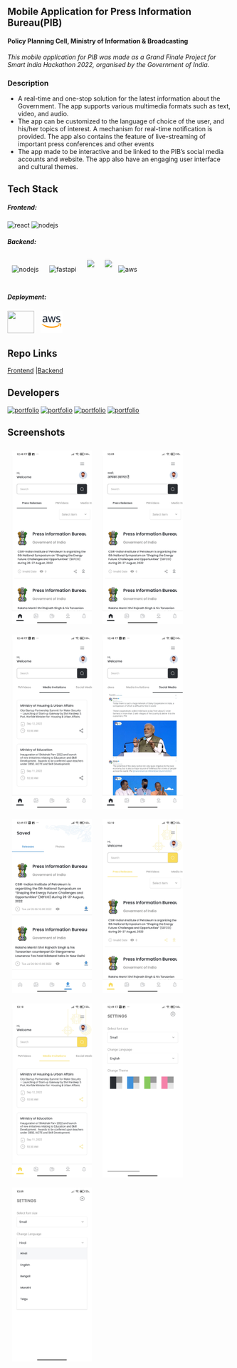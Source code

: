 ## Mobile Application for Press Information Bureau(PIB)

#### Policy Planning Cell, Ministry of Information & Broadcasting

_This mobile application for PIB was made as a Grand Finale Project for Smart India Hackathon 2022, organised by the Government of India._

### Description

- A real-time and one-stop solution for the latest information about the Government. The app supports various multimedia formats such as text, video, and audio.
- The app can be customized to the language of choice of the user, and his/her topics of interest. A mechanism for real-time notification is provided. The app also contains the feature of live-streaming of important press conferences and other events
- The app made to be interactive and be linked to the PIB’s social media accounts and website. The app also have an engaging user interface and cultural themes.

## Tech Stack

##### Frontend:

<img src="https://cdn.jsdelivr.net/gh/devicons/devicon/icons/react/react-original-wordmark.svg" alt="react" width="60" height="50"/> <img src="https://cdn.jsdelivr.net/gh/devicons/devicon/icons/typescript/typescript-original.svg" alt="nodejs" width="60" height="50" />

##### Backend:

<img src="https://cdn.jsdelivr.net/gh/devicons/devicon/icons/nodejs/nodejs-original-wordmark.svg" alt="nodejs" width="60" style="margin:10px"/> <img src="https://cdn.jsdelivr.net/gh/devicons/devicon/icons/fastapi/fastapi-original-wordmark.svg" alt="fastapi" width="60" style="margin:10px"/> <img src="https://cdn.jsdelivr.net/gh/devicons/devicon/icons/firebase/firebase-plain-wordmark.svg" width="60" style="margin:10px"/> <img src="https://cdn.jsdelivr.net/gh/devicons/devicon/icons/mongodb/mongodb-original-wordmark.svg" width="60" style="margin:10px" /> <img src="https://seeklogo.com/images/J/jwt-logo-11B708E375-seeklogo.com.png" alt="aws" width="80"  style="margin-bottom: 25px;" />

##### Deployment:

<img src="https://cdn.jsdelivr.net/gh/devicons/devicon/icons/docker/docker-original-wordmark.svg" width="60" height="50"/> <img src="https://raw.githubusercontent.com/github/explore/80688e429a7d4ef2fca1e82350fe8e3517d3494d/topics/aws/aws.png" alt="aws" width="50" height="50" style="margin-left: 10px;" />

## Repo Links

[Frontend](https://github.com/Anuragtech02/sih-client-mobile) |[Backend](https://github.com/Anuragtech02/sih-server)

## Developers

[![portfolio](https://img.shields.io/badge/Anurag_Pal-000?style=for-the-badge&logo=github&logoColor=white)](https://github.com/Anuragtech02/) [![portfolio](https://img.shields.io/badge/Adarsh_Hondadakatti-000?style=for-the-badge&logo=github&logoColor=white)](https://github.com/adarsh434) [![portfolio](https://img.shields.io/badge/Arinjay_Saraf-000?style=for-the-badge&logo=github&logoColor=white)](https://github.com/arinjaysaraf/) [![portfolio](https://img.shields.io/badge/Shishir_Tiwari-000?style=for-the-badge&logo=github&logoColor=white)](https://github.com/shishirtiwari23)

## Screenshots

<img src="imagesAll/1.jpg" alt="alt" width="180" style="margin:10px"/> <img src="imagesAll/11.jpg" alt="alt" width="180" style="margin:10px"/> <img src="imagesAll/2.jpg" alt="alt" width="180" style="margin:10px"/> <img src="imagesAll/3.jpg" alt="alt" width="180" style="margin:10px"/> <img src="imagesAll/4.jpg" alt="alt" width="180" style="margin:10px"/> <img src="imagesAll/5.jpg" alt="alt" width="180" style="margin:10px"/> <img src="imagesAll/6.jpg" alt="alt" width="180" style="margin:10px"/> <img src="imagesAll/7.jpg" alt="alt" width="180" style="margin:10px"/> <img src="imagesAll/8.jpg" alt="alt" width="180" style="margin:10px"/>